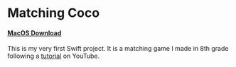 # Matching Coco
#### [MacOS Download](https://github.com/cabouezzi/Matching-Coco/raw/master/CocoCouples.zip)
This is my very first Swift project. It is a matching game I made in 8th grade following a [tutorial](https://youtube.com/playlist?list=PLMRqhzcHGw1YdahNsCLZdSVfNv0stwvdx) on YouTube.
